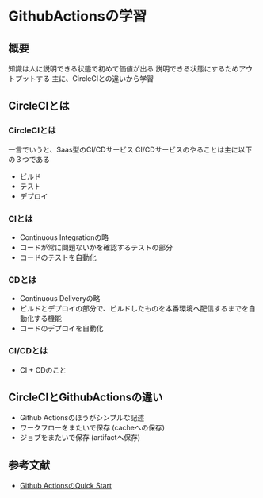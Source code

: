 # GithubActionsの学習
## 概要
知識は人に説明できる状態で初めて価値が出る
説明できる状態にするためアウトプットする
主に、CircleCIとの違いから学習

## CircleCIとは
### CircleCIとは
一言でいうと、Saas型のCI/CDサービス
CI/CDサービスのやることは主に以下の３つである

- ビルド
- テスト
- デプロイ

### CIとは
- Continuous Integrationの略
- コードが常に問題ないかを確認するテストの部分
- コードのテストを自動化

### CDとは
- Continuous Deliveryの略
- ビルドとデプロイの部分で、ビルドしたものを本番環境へ配信するまでを自動化する機能
- コードのデプロイを自動化

### CI/CDとは
- CI + CDのこと


## CircleCIとGithubActionsの違い

- Github Actionsのほうがシンプルな記述
- ワークフローをまたいで保存 (cacheへの保存)
- ジョブをまたいで保存 (artifactへ保存)


## 参考文献

- [Github ActionsのQuick Start](https://docs.github.com/ja/actions/quickstart)